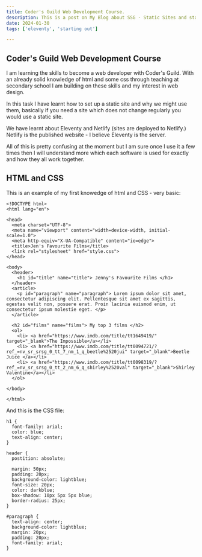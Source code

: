 ```yaml
---
title: Coder's Guild Web Development Course.
description: This is a post on My Blog about SSG - Static Sites and starting out.
date: 2024-01-30
tags: ['eleventy', 'starting out']

---
```


## Coder's Guild Web Development Course

I am learning the skills to become a web developer with Coder's Guild.
With an already solid knowledge of html and some css through teaching at secondary school I am building on these skills and my interest in web design.

In this task I have learnt how to set up a static site and why we might use them, basically if you need a site which does not change regularly you would use a static site.

We have learnt about Eleventy and Netlify (sites are deployed to Netlify.)
Netlify is the published website - I believe Eleventy is the server.

All of this is pretty confusing at the moment but I am sure once I use it a few times then I will understand more which each software is used for exactly and how they all work together.

## HTML and CSS


This is an example of my first knowedge of html and CSS - very basic:

```diff-js
<!DOCTYPE html>
<html lang="en">

<head>
  <meta charset="UTF-8">
  <meta name="viewport" content="width=device-width, initial-scale=1.0">
  <meta http-equiv="X-UA-Compatible" content="ie=edge">
  <title>Jen's Favourite Films</title>
  <link rel="stylesheet" href="style.css">
</head>

<body>
  <header>
    <h1 id="title" name="title"> Jenny's Favourite Films </h1>
  </header>
  <article>
    <p id="paragraph" name="paragraph"> Lorem ipsum dolor sit amet, consectetur adipiscing elit. Pellentesque sit amet ex sagittis, egestas velit non, posuere erat. Proin lacinia euismod enim, ut consectetur ipsum molestie eget. </p>
  </article>

  <h2 id="films" name="films"> My top 3 films </h2>
  <ol>
    <li> <a href="https://www.imdb.com/title/tt1649419/" target="_blank">The Impossible</a></li>
    <li> <a href="https://www.imdb.com/title/tt0094721/?ref_=nv_sr_srsg_0_tt_7_nm_1_q_beetle%2520jui" target="_blank">Beetle Juice </a></li>
    <li> <a href="https://www.imdb.com/title/tt0098319/?ref_=nv_sr_srsg_0_tt_2_nm_6_q_shirley%2520val" target="_blank">Shirley Valentine</a></li>
  </ol>

</body>

</html>
```

And this is the CSS file:
```
h1 {
  font-family: arial;
  color: blue;
  text-align: center;
}

header {
  postition: absolute;

  margin: 50px;
  padding: 20px;
  background-color: lightblue;
  font-size: 20px;
  color: darkblue;
  box-shadow: 10px 5px 5px blue;
  border-radius: 25px;
}

#paragraph {
  text-align: center;
  background-color: lightblue;
  margin: 20px;
  padding: 20px;
  font-family: arial;
}
```
